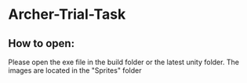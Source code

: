 # Archer-Trial-Task


## How to open:
Please open the exe file in the build folder or the latest unity folder. The images are located in the "Sprites" folder
